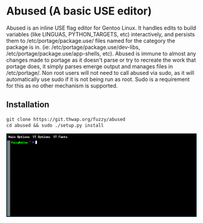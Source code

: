 # Abused (A basic USE editor)

Abused is an inline USE flag editor for Gentoo Linux. It handles edits to build
variables (like LINGUAS, PYTHON_TARGETS, etc) interactively, and persists them
to /etc/portage/package.use/ files named for the category the package is in.
(ie: /etc/portage/package.use/dev-libs, /etc/portage/package.use/app-shells,
etc). Abused is immune to almost any changes made to portage as it doesn't parse
or try to recreate the work that portage does, it simply parses emerge output
and manages files in /etc/portage/. Non root users will not need to call abused
via sudo, as it will automatically use sudo if it is not being run as root. Sudo
is a requirement for this as no other mechanism is supported.

## Installation

```
git clone https://git.thwap.org/fuzzy/abused
cd abused && sudo ./setup.py install
```

![usage](/abused.gif)
